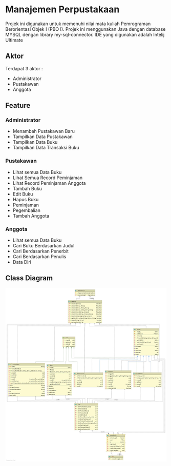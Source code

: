
# Manajemen Perpustakaan

Projek ini digunakan untuk memenuhi nilai mata kuliah Pemrograman Berorientasi Objek I (PBO I). Projek ini menggunakan Java dengan database MYSQL dengan library my-sql-connector. IDE yang digunakan adalah Intelij Ultimate


## Aktor
Terdapat 3 aktor :
  - Administrator
  - Pustakawan
  - Anggota

## Feature
### Administrator
-  Menambah Pustakawan Baru
- Tampilkan Data Pustakawan
- Tampilkan Data Buku  
- Tampilkan Data Transaksi Buku
### Pustakawan
- Lihat semua Data Buku
- Lihat Semua Record Peminjaman
- Lihat Record Peminjaman Anggota
- Tambah Buku
- Edit Buku
- Hapus Buku
- Peminjaman
- Pegembalian
- Tambah Anggota
### Anggota
- Lihat semua Data Buku
- Cari Buku Berdasarkan Judul
- Cari Berdasarkan Penerbit
- Cari Berdasarkan Penulis
- Data Diri
## Class Diagram

[![Class Diagram](https://raw.githubusercontent.com/WisnuDS/PBO1-manajemen-perpustakaan/master/PBO%20CLASS%20DIAGRAM.jpg "Class Diagram")](http://raw.githubusercontent.com/WisnuDS/PBO1-manajemen-perpustakaan/master/PBO%20CLASS%20DIAGRAM.jpg "Class Diagram")

